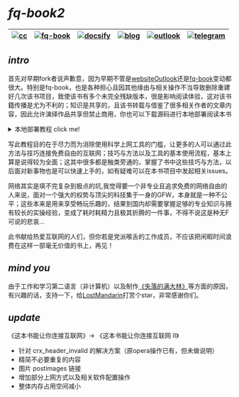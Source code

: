 # ***fq-book2***

|[![cc](https://i.creativecommons.org/l/by-nc/4.0/80x15.png)](http://creativecommons.org/licenses/by-nc/4.0/)|[![fq-book](https://img.shields.io/badge/%F0%9F%93%96book-fq--book-red.svg?longCache=true&style=flat-square)](https://hoodiearon.github.io/fq-book)|[![docsify](https://img.shields.io/badge/%F0%9F%93%96docs-docsify-brightgreen.svg?longCache=true&style=flat-square)](https://docsify.js.org/)|[![blog](https://img.shields.io/badge/%F0%9F%94%97blog-hoodiearon-lightgrey.svg?longCache=true&style=flat-square)](https://hoodiearon.github.io/)|[![outlook](https://img.shields.io/badge/%F0%9F%93%A7hotmail-@邮箱联系-blue.svg?longCache=true&style=flat-square)](mailto:hoodiearon@outlook.com)|[![telegram](https://img.shields.io/badge/telegram-:me-blue.svg?longCache=true&style=flat-square)](https://t.me/hoodiearon)
|:-:|:-:|:-:|:-:|:-:|:-:|

## ***intro***

首先对早期fork者说声歉意，因为早期不管是[websiteOutlook](https://github.com/hoodiearon/WebSiteOutlook)还是[fq-book](https://hoodiearon.github.io/fq-book)变动都很大。特别是fq-book，也是各种担心且因其他缘由与相关操作不当导致删除重建好几次该书项目，致使该书有多个未完全残缺版本，很是影响阅读体验，这对该书籍传播是尤为不利的；知识是共享的，且该书转载与借鉴了很多相关作者的文章内容，因此允许演绎作品共享但禁止商用，你也可以下载源码进行本地部署阅读本书
<details><summary>本地部署教程 click me! </summary>
 
点击`clone or download`之前，确认本机是否有[git](https://git-scm.com/)与[node](https://nodejs.org/zh-cn/)生产环境若没有请点击下载，安装比较傻瓜化，一直点`下一步`或`next`即可

* 右击选择`git bash`在命令行中输入 `npm i docsify-cli -g`
* 点击`clone or download`接着再点击`DownloadZIP`下载压缩包
* 解压缩后进入到`fq-book-master/docs`目录中右击打开`git bash`输入`docsify init .`
* 接着使用`docsify serve`完成本地部署，在浏览器中输入`localhost:3000`即可看到效果 :joy:

更多详细教程请看[docsify官网文档说明](https://docsify.js.org/)
</details>

<!--《这本书能让你连接互联网》 又名 《膜蛤近书目录》 逃 )))-->

写此教程目的在于尽力而为消除使用科学上网工具的门槛，让更多的人可以通过此方法与技巧连接免费自由的互联网；技巧与方法以及工具的基本使用流程，基本上算是说得较为全面；这其中很多都是触类旁通的，掌握了书中这些技巧与方法，以后面对新事物也是可以快速上手的，如有疑难可以在本书项目中发起相关issues。

网络其实是填不完复杂到极点的坑,我觉得要一个非专业且追求免费的网络自由的人来说，面对一个强大的权势与顶尖的科技集于一身的GFW，本身就是一种不公平；这些本来是用来享受畅玩乐趣的，结果到国内却需要掌握足够的专业知识与拥有较长的实操经验，变成了耗时耗精力且极其折腾的一件事，不得不说这是种无F可说的悲哀...

此书献给热爱互联网的人们，但你若是党派喉舌的工作成员，不应该把闲暇时间浪费在这样一部毫无价值的书上，再见！

## ***mind you*** 
由于工作和学习第二语言（非计算机）以及制作[《失落的满大林》](https://hoodiearon.github.io/LostMandarin)等方面的原因，有兴趣的话，支持一下，给[LostMandarin](https://github.com/hoodiearon/LostMandarin)打赏个star，非常感谢你们。

## ***update***

《这本书能让你连接互联网》-> 《这本书能让你连接互联网 Ⅱ》

* 针对 crx_header_invalid 的解决方案（原opera操作已有，但未做说明）
* 精简不必要重复的内容
* 图片 postimages 链接
* 增加部分上网方式以及相关软件配置操作
* 整体内存占用空间减小

